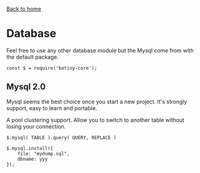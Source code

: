 
[Back to home](../../README.md)

# Database
Feel free to use any other database module but the Mysql come from with the default package.

    const $ = require('betiny-core'); 

## Mysql 2.0

Mysql seems the best choice once you start a new project. It's strongly support, easy to learn and portable.

A pool clustering support. Allow you to switch to another table without losing your connection.

    $.mysql( TABLE ).query( QUERY, REPLACE )

    $.mysql.install({
        file: "mydump.sql",
        dbname: yyy
    });